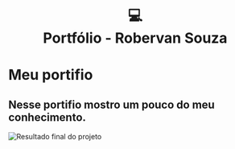 
<h1 align="center">
  💻<br>Portfólio - Robervan Souza
</h1>

# Meu portifio
## Nesse portifio mostro um pouco do meu conhecimento.

![Resultado final do projeto](assets/capa.png)